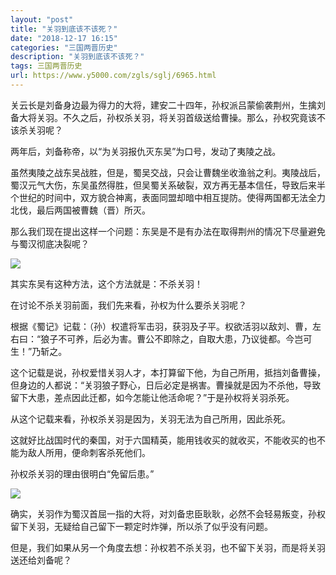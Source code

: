 ```yaml
---
layout: "post"
title: "关羽到底该不该死？"
date: "2018-12-17 16:15"
categories: "三国两晋历史"
description: "关羽到底该不该死？"
tags: 三国两晋历史
url: https://www.y5000.com/zgls/sglj/6965.html
---
```






关云长是刘备身边最为得力的大将，建安二十四年，孙权派吕蒙偷袭荆州，生擒刘备大将关羽。不久之后，孙权杀关羽，将关羽首级送给曹操。那么，孙权究竟该不该杀关羽呢？

两年后，刘备称帝，以“为关羽报仇灭东吴”为口号，发动了夷陵之战。

虽然夷陵之战东吴战胜，但是，蜀吴交战，只会让曹魏坐收渔翁之利。夷陵战后，蜀汉元气大伤，东吴虽然得胜，但吴蜀关系破裂，双方再无基本信任，导致后来半个世纪的时间中，双方貌合神离，表面同盟却暗中相互提防。使得两国都无法全力北伐，最后两国被曹魏（晋）所灭。

那么我们现在提出这样一个问题：东吴是不是有办法在取得荆州的情况下尽量避免与蜀汉彻底决裂呢？

![](https://img.y5000.com/uploads/allimg/161209/163401KP-0.jpg)

其实东吴有这种方法，这个方法就是：不杀关羽！

在讨论不杀关羽前面，我们先来看，孙权为什么要杀关羽呢？

根据《蜀记》记载：（孙）权遣将军击羽，获羽及子平。权欲活羽以敌刘、曹，左右曰：“狼子不可养，后必为害。曹公不即除之，自取大患，乃议徙都。今岂可生！”乃斩之。

这个记载是说，孙权爱惜关羽人才，本打算留下他，为自己所用，抵挡刘备曹操，但身边的人都说：“关羽狼子野心，日后必定是祸害。曹操就是因为不杀他，导致留下大患，差点因此迁都，如今怎能让他活命呢？”于是孙权将关羽杀死。

从这个记载来看，孙权杀关羽是因为，关羽无法为自己所用，因此杀死。

这就好比战国时代的秦国，对于六国精英，能用钱收买的就收买，不能收买的也不能为敌人所用，便命刺客杀死他们。

孙权杀关羽的理由很明白“免留后患。”

![](https://img.y5000.com/uploads/allimg/161209/1634015Z8-1.jpg)

确实，关羽作为蜀汉首屈一指的大将，对刘备忠臣耿耿，必然不会轻易叛变，孙权留下关羽，无疑给自己留下一颗定时炸弹，所以杀了似乎没有问题。

但是，我们如果从另一个角度去想：孙权若不杀关羽，也不留下关羽，而是将关羽送还给刘备呢？
